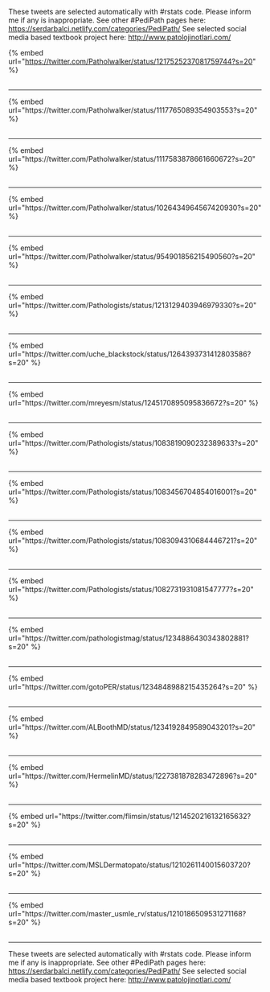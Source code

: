 

These tweets are selected automatically with #rstats code. Please inform me if any is inappropriate.
See other #PediPath pages here: https://serdarbalci.netlify.com/categories/PediPath/ 
See selected social media based textbook project here: http://www.patolojinotlari.com/

{% embed url="https://twitter.com/Patholwalker/status/1217525237081759744?s=20" %}<br>
<br>
<hr>
{% embed url="https://twitter.com/Patholwalker/status/1117765089354903553?s=20" %}<br>
<br>
<hr>
{% embed url="https://twitter.com/Patholwalker/status/1117583878661660672?s=20" %}<br>
<br>
<hr>
{% embed url="https://twitter.com/Patholwalker/status/1026434964567420930?s=20" %}<br>
<br>
<hr>
{% embed url="https://twitter.com/Patholwalker/status/954901856215490560?s=20" %}<br>
<br>
<hr>
{% embed url="https://twitter.com/Pathologists/status/1213129403946979330?s=20" %}<br>
<br>
<hr>
{% embed url="https://twitter.com/uche_blackstock/status/1264393731412803586?s=20" %}<br>
<br>
<hr>
{% embed url="https://twitter.com/mreyesm/status/1245170895095836672?s=20" %}<br>
<br>
<hr>
{% embed url="https://twitter.com/Pathologists/status/1083819090232389633?s=20" %}<br>
<br>
<hr>
{% embed url="https://twitter.com/Pathologists/status/1083456704854016001?s=20" %}<br>
<br>
<hr>
{% embed url="https://twitter.com/Pathologists/status/1083094310684446721?s=20" %}<br>
<br>
<hr>
{% embed url="https://twitter.com/Pathologists/status/1082731931081547777?s=20" %}<br>
<br>
<hr>
{% embed url="https://twitter.com/pathologistmag/status/1234886430343802881?s=20" %}<br>
<br>
<hr>
{% embed url="https://twitter.com/gotoPER/status/1234848988215435264?s=20" %}<br>
<br>
<hr>
{% embed url="https://twitter.com/ALBoothMD/status/1234192849589043201?s=20" %}<br>
<br>
<hr>
{% embed url="https://twitter.com/HermelinMD/status/1227381878283472896?s=20" %}<br>
<br>
<hr>
{% embed url="https://twitter.com/flimsin/status/1214520216132165632?s=20" %}<br>
<br>
<hr>
{% embed url="https://twitter.com/MSLDermatopato/status/1210261140015603720?s=20" %}<br>
<br>
<hr>
{% embed url="https://twitter.com/master_usmle_rv/status/1210186509531271168?s=20" %}<br>
<br>
<hr>


These tweets are selected automatically with #rstats code. Please inform me if any is inappropriate.
See other #PediPath pages here: https://serdarbalci.netlify.com/categories/PediPath/ 
See selected social media based textbook project here: http://www.patolojinotlari.com/
